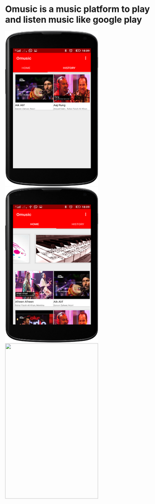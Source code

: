 # Omusic is a music platform to play and listen music like google play
<p align="center"
 <img src="https://github.com/AbijayAnandRS/Omusic/blob/master/ScreenShots/omusic1.png" width="300" height="500"/></p>

   <img src="https://github.com/AbijayAnandRS/Omusic/blob/master/ScreenShots/omusic2.png" width="300" height="500"/>

 
   <img src="https://github.com/AbijayAnandRS/Omusic/blob/master/ScreenShots/omusic3.png" width="300" height="500"/>
  <img src="https://github.com/AbijayAnandRS/Omusic/blob/master/ScreenShots/Screenshot_2017-12-17-18-09-26_nexus4_portrait.png" width="300" height="500"/>
  </p>
 
